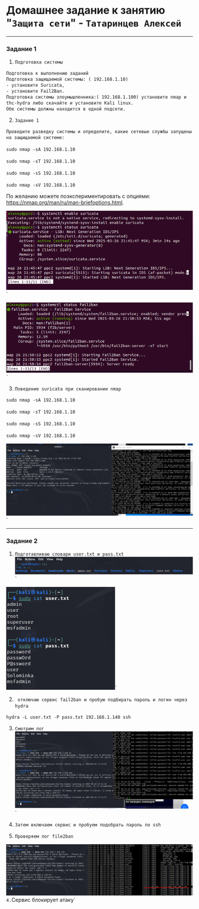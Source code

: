 # Домашнее задание к занятию "`Защита сети`" - `Татаринцев Алексей`


---

### Задание 1

1. `Подготовка системы`
```
Подготовка к выполнению заданий
Подготовка защищаемой системы: ( 192.168.1.10)
- установите Suricata,
- установите Fail2Ban.
Подготовка системы злоумышленника:( 192.168.1.100) установите nmap и thc-hydra либо скачайте и установите Kali linux.
Обе системы должны находится в одной подсети.
```

2. `Задание 1`
```
Проведите разведку системы и определите, какие сетевые службы запущены на защищаемой системе:

sudo nmap -sA 192.168.1.10

sudo nmap -sT 192.168.1.10

sudo nmap -sS 192.168.1.10

sudo nmap -sV 192.168.1.10
```
По желанию можете поэкспериментировать с опциями: https://nmap.org/man/ru/man-briefoptions.html.


![1](https://github.com/Foxbeerxxx/protect_network/blob/main/img/img1.png)`

![2](https://github.com/Foxbeerxxx/protect_network/blob/main/img/img2.png)`

3. `Поведение suricata при сканировании nmap`
```
sudo nmap -sA 192.168.1.10

sudo nmap -sT 192.168.1.10

sudo nmap -sS 192.168.1.10

sudo nmap -sV 192.168.1.10

```

![3](https://github.com/Foxbeerxxx/protect_network/blob/main/img/img3.png)`





---

### Задание 2

1. `Подготавливаю словари user.txt и pass.txt`
![5](https://github.com/Foxbeerxxx/protect_network/blob/main/img/img5.png)`

![6](https://github.com/Foxbeerxxx/protect_network/blob/main/img/img6.png)`


2. ` отключаю сервис fail2ban и пробую подбирать пароль и логин через hydra`
```
hydra -L user.txt -P pass.txt 192.168.1.140 ssh
```
3. `Смотрим лог`
![4](https://github.com/Foxbeerxxx/protect_network/blob/main/img/img4.png)`

3. `Затем включаем сервис и пробуем подобрать пароль по ssh`
4. `Проверяем лог file2ban`

![7](https://github.com/Foxbeerxxx/protect_network/blob/main/img/img7.png)`
4. `Сервис блокирует атаку`